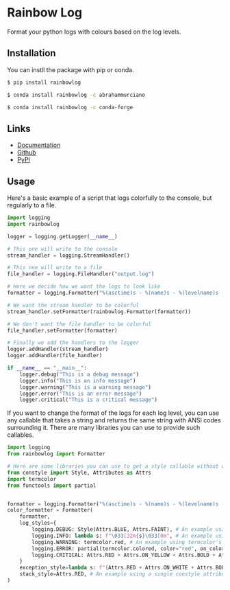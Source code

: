 # Rainbow Log

Format your python logs with colours based on the log levels.

## Installation

You can instll the package with pip or conda.
```sh
$ pip install rainbowlog
```
```sh
$ conda install rainbowlog -c abrahammurciano
```
```sh
$ conda install rainbowlog -c conda-forge
```

## Links

* [Documentation](https://abrahammurciano.github.io/rainbowlog/rainbowlog)
* [Github](https://github.com/abrahammurciano/rainbowlog)
* [PyPI](https://pypi.org/project/rainbowlog/)

## Usage

Here's a basic example of a script that logs colorfully to the console, but regularly to a file.

```python
import logging
import rainbowlog

logger = logging.getLogger(__name__)

# This one will write to the console
stream_handler = logging.StreamHandler()

# This one will write to a file
file_handler = logging.FileHandler("output.log")

# Here we decide how we want the logs to look like
formatter = logging.Formatter("%(asctime)s - %(name)s - %(levelname)s - %(message)s")

# We want the stream handler to be colorful
stream_handler.setFormatter(rainbowlog.Formatter(formatter))

# We don't want the file handler to be colorful
file_handler.setFormatter(formatter)

# Finally we add the handlers to the logger
logger.addHandler(stream_handler)
logger.addHandler(file_handler)

if __name__ == "__main__":
	logger.debug("This is a debug message")
	logger.info("This is an info message")
	logger.warning("This is a warning message")
	logger.error("This is an error message")
	logger.critical("This is a critical message")
```

If you want to change the format of the logs for each log level, you can use any callable that takes a string and returns the same string with ANSI codes surrounding it. There are many libraries you can use to provide such callables.

```py
import logging
from rainbowlog import Formatter

# Here are some libraries you can use to get a style callable without dealing with ANSI codes
from constyle import Style, Attributes as Attrs
import termcolor
from functools import partial


formatter = logging.Formatter("%(asctime)s - %(name)s - %(levelname)s - %(message)s")
color_formatter = Formatter(
	formatter,
	log_styles={
		logging.DEBUG: Style(Attrs.BLUE, Attrs.FAINT), # An example using constyle
		logging.INFO: lambda s: f"\033[32m{s}\033[0m", # An example using lambdas
		logging.WARNING: termcolor.red, # An example using termcolor's predifined functions
		logging.ERROR: partial(termcolor.colored, color="red", on_color="on_white", attrs=["bold"]), # An example using functools.partial
		logging.CRITICAL: Attrs.RED + Attrs.ON_YELLOW + Attrs.BOLD + Attrs.UNDERLINE, # An example using constyle's added attributes
	}
	exception_style=lambda s: f"{Attrs.RED + Attrs.ON_WHITE + Attrs.BOLD}{s}{Attrs.RESET}" # An example using lambdas and constyle,
	stack_style=Attrs.RED, # An example using a single constyle attribute
)
```